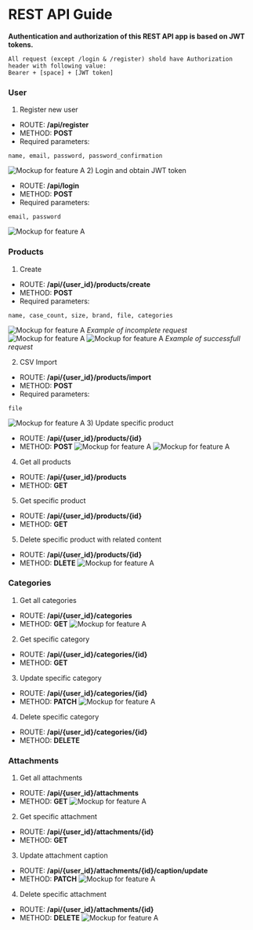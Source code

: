 # REST API Guide


**Authentication and authorization of this REST API app is based on JWT tokens.**
```
All request (except /login & /register) shold have Authorization header with following value:
Bearer + [space] + [JWT token]
```

### User
1) Register new user
- ROUTE: **/api/register**
- METHOD: **POST**
- Required parameters:
```
name, email, password, password_confirmation
```
![Mockup for feature A](https://github.com/Maksim1990/Laravel_Postgres_Product_App_and_REST_API/blob/master/public/example/API/API1.PNG)
2) Login and obtain JWT token
- ROUTE: **/api/login**
- METHOD: **POST**
- Required parameters:
```
email, password
```
![Mockup for feature A](https://github.com/Maksim1990/Laravel_Postgres_Product_App_and_REST_API/blob/master/public/example/API/API2.PNG)

### Products
1) Create
- ROUTE: **/api/{user_id}/products/create**
- METHOD: **POST**
- Required parameters:
```
name, case_count, size, brand, file, categories 
```
![Mockup for feature A](https://github.com/Maksim1990/Laravel_Postgres_Product_App_and_REST_API/blob/master/public/example/API/API3.PNG)
*Example of incomplete request*
![Mockup for feature A](https://github.com/Maksim1990/Laravel_Postgres_Product_App_and_REST_API/blob/master/public/example/API/API4.PNG)
![Mockup for feature A](https://github.com/Maksim1990/Laravel_Postgres_Product_App_and_REST_API/blob/master/public/example/API/API5.PNG)
*Example of successfull request*

2) CSV Import
- ROUTE: **/api/{user_id}/products/import**
- METHOD: **POST**
- Required parameters:
```
file
```
![Mockup for feature A](https://github.com/Maksim1990/Laravel_Postgres_Product_App_and_REST_API/blob/master/public/example/API/API13.PNG)
3) Update specific product
- ROUTE: **/api/{user_id}/products/{id}**
- METHOD: **POST**
![Mockup for feature A](https://github.com/Maksim1990/Laravel_Postgres_Product_App_and_REST_API/blob/master/public/example/API/API6.PNG)
![Mockup for feature A](https://github.com/Maksim1990/Laravel_Postgres_Product_App_and_REST_API/blob/master/public/example/API/API7.PNG)
4) Get all products
- ROUTE: **/api/{user_id}/products**
- METHOD: **GET**
5) Get specific product
- ROUTE: **/api/{user_id}/products/{id}**
- METHOD: **GET**
5) Delete specific product with related content
- ROUTE: **/api/{user_id}/products/{id}**
- METHOD: **DLETE**
![Mockup for feature A](https://github.com/Maksim1990/Laravel_Postgres_Product_App_and_REST_API/blob/master/public/example/API/API8.PNG)

### Categories
1) Get all categories
- ROUTE: **/api/{user_id}/categories**
- METHOD: **GET**
![Mockup for feature A](https://github.com/Maksim1990/Laravel_Postgres_Product_App_and_REST_API/blob/master/public/example/API/API9.PNG)
2) Get specific category
- ROUTE: **/api/{user_id}/categories/{id}**
- METHOD: **GET**
3) Update specific category
- ROUTE: **/api/{user_id}/categories/{id}**
- METHOD: **PATCH**
![Mockup for feature A](https://github.com/Maksim1990/Laravel_Postgres_Product_App_and_REST_API/blob/master/public/example/API/API10.PNG)
4) Delete specific category
- ROUTE: **/api/{user_id}/categories/{id}**
- METHOD: **DELETE**

### Attachments
1) Get all attachments
- ROUTE: **/api/{user_id}/attachments**
- METHOD: **GET**
![Mockup for feature A](https://github.com/Maksim1990/Laravel_Postgres_Product_App_and_REST_API/blob/master/public/example/API/API11.PNG)
2) Get specific attachment
- ROUTE: **/api/{user_id}/attachments/{id}**
- METHOD: **GET**
3) Update attachment caption
- ROUTE: **/api/{user_id}/attachments/{id}/caption/update**
- METHOD: **PATCH**
![Mockup for feature A](https://github.com/Maksim1990/Laravel_Postgres_Product_App_and_REST_API/blob/master/public/example/API/API12.PNG)
4) Delete specific attachment
- ROUTE: **/api/{user_id}/attachments/{id}**
- METHOD: **DELETE**
![Mockup for feature A](https://github.com/Maksim1990/Laravel_Postgres_Product_App_and_REST_API/blob/master/public/example/API/API14.PNG)
